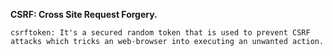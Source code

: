 **CSRF: Cross Site Request Forgery.**

    csrftoken: It's a secured random token that is used to prevent CSRF attacks which tricks an web-browser into executing an unwanted action.